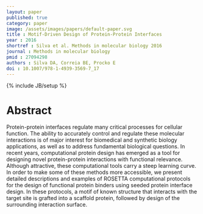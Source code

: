 ```yaml
---
layout: paper
published: true
category: paper
image: /assets/images/papers/default-paper.svg
title : Motif-Driven Design of Protein-Protein Interfaces
year : 2016
shortref : Silva et al. Methods in molecular biology 2016
journal : Methods in molecular biology
pmid : 27094298
authors : Silva DA, Correia BE, Procko E
doi : 10.1007/978-1-4939-3569-7_17
---
```

{% include JB/setup %}

# Abstract

Protein-protein interfaces regulate many critical processes for cellular function. The ability to accurately control and regulate these molecular interactions is of major interest for biomedical and synthetic biology applications, as well as to address fundamental biological questions. In recent years, computational protein design has emerged as a tool for designing novel protein-protein interactions with functional relevance. Although attractive, these computational tools carry a steep learning curve. In order to make some of these methods more accessible, we present detailed descriptions and examples of ROSETTA computational protocols for the design of functional protein binders using seeded protein interface design. In these protocols, a motif of known structure that interacts with the target site is grafted into a scaffold protein, followed by design of the surrounding interaction surface. 